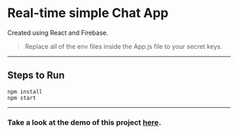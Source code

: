 # Real-time simple Chat App
Created using React and Firebase.
>Replace all of the env files inside the App.js file to your secret keys.
-----------------------------------------------------------------------------------------------------
## Steps to Run
```
npm install
npm start
```
-----------------------------------------------------------------------------------------------------
### Take a look at the demo of this project [here](https://my-chat-app-tan.vercel.app/).
